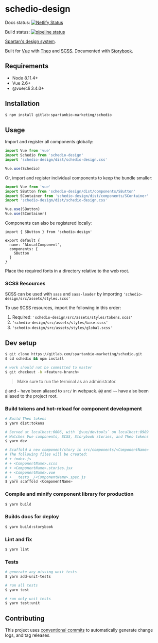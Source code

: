 # schedio-design

Docs status: [![Netlify Status](https://api.netlify.com/api/v1/badges/aed4d7e6-2fb2-4c4d-bc03-6eccf5598462/deploy-status)](https://app.netlify.com/sites/spartanbio-design/deploys)

Build status: [![pipeline status](https://gitlab.com/spartanbio-marketing/schedio/badges/master/pipeline.svg)](https://gitlab.com/spartanbio-marketing/schedio/commits/master)

[Spartan's design system](https://spartanbio-design.netlify.com).

Built for [Vue](https://vuejs.org) with [Theo](https://github.com/salesforce-ux/theo) and
[SCSS](https://sass-lang.com/). Documented with [Storybook](https://storybook.js.org).

## Requirements

- Node 8.11.4+
- Vue 2.6+
- @vue/cli 3.4.0+

## Installation

```bash
$ npm install gitlab:spartanbio-marketing/schedio
```

## Usage

Import and register all components globally:

```js
import Vue from 'vue'
import Schedio from 'schedio-design'
import 'schedio-design/dist/schedio-design.css'

Vue.use(Schedio)
```

Or, import and register individual components to keep the bundle smaller:

```js
import Vue from 'vue'
import SButton from 'schedio-design/dist/components/SButton'
import SContainer from 'schedio-design/dist/components/SContainer'
import 'schedio-design/dist/schedio-design.css'

Vue.use(SButton)
Vue.use(SContainer)
```

Components can also be registered locally:

<!-- prettier-ignore-start -->
```vue
import { SButton } from 'schedio-design'

export default {
  name: 'ALocalComponent',
  components: {
    SButton
  }
}
```
<!-- prettier-ignore-end -->

Place the required fonts in a directory relative to the web root.

### SCSS Resources

SCSS can be used with `sass` and `sass-loader` by importing `'schedio-design/src/assets/styles.scss'`

To use SCSS resources, import the following in this order:

1. Required: `'schedio-design/src/assets/styles/tokens.scss'`
1. `'schedio-design/src/assets/styles/base.scss'`
1. `'schedio-design/src/assets/styles/global.scss'`

## Dev setup

```bash
$ git clone https://gitlab.com/spartanbio-marketing/schedio.git
$ cd schedio && npm install

# work should not be committed to master
$ git checkout -b <feature-branch>
```

> Make sure to run the terminal as an administrator.

`@` and `~` have been aliased to `src/` in webpack. `@@` and `~~` have also been aliased to the
project root.

### Build tokens and hot-reload for component development

```bash
# Build Theo tokens
$ yarn dist:tokens

# Served at localhost:6006, with `@vue/devtools` on localhost:8989
# Watches Vue components, SCSS, Storybook stories, and Theo tokens
$ yarn dev

# Scaffold a new component/story in src/components/<ComponentName>
# The following files will be created:
# + index.js
# + <ComponentName>.scss
# + <ComponentName>.stories.jsx
# + <ComponentName>.vue
# + __tests__/<ComponentName>.spec.js
$ yarn scaffold <ComponentName>
```

### Compile and minify component library for production

```bash
$ yarn build
```

### Builds docs for deploy

```bash
$ yarn build:storybook
```

### Lint and fix

```bash
$ yarn lint
```

### Tests

```bash
# generate any missing unit tests
$ yarn add-unit-tests

# run all tests
$ yarn test

# run only unit tests
$ yarn test:unit
```

## Contributing

This project uses [conventional commits](https://conventionalcommits.org/) to automatically generate
change logs, and tag releases.

